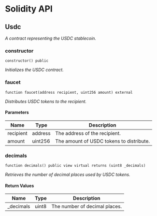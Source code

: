 # Solidity API

## Usdc

_A contract representing the USDC stablecoin._

### constructor

```solidity
constructor() public
```

_Initializes the USDC contract._

### faucet

```solidity
function faucet(address recipient, uint256 amount) external
```

_Distributes USDC tokens to the recipient._

#### Parameters

| Name | Type | Description |
| ---- | ---- | ----------- |
| recipient | address | The address of the recipient. |
| amount | uint256 | The amount of USDC tokens to distribute. |

### decimals

```solidity
function decimals() public view virtual returns (uint8 _decimals)
```

_Retrieves the number of decimal places used by USDC tokens._

#### Return Values

| Name | Type | Description |
| ---- | ---- | ----------- |
| _decimals | uint8 | The number of decimal places. |

